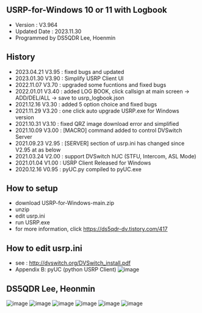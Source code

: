 ## USRP-for-Windows 10 or 11 with Logbook
- Version : V3.964
- Updated Date : 2023.11.30
- Programmed by DS5QDR Lee, Hoenmin


## History
- 2023.04.21 V3.95 : fixed bugs and updated
- 2023.01.30 V3.90 : Simplify USRP Client UI
- 2022.11.07 V3.70 : upgraded some fucntions and fixed bugs
- 2022.01.01 V3.40 : added LOG BOOK, click callsign at main screen -> ADD/DEL/ALL -> save to usrp_logbook.json
- 2021.12.16 V3.30 : added 5 option choice and fixed bugs
- 2021.11.29 V3.20 : one click auto upgrade USRP.exe for Windows version
- 2021.10.31 V3.10 : fixed QRZ image download error and simplified
- 2021.10.09 V3.00 : [MACRO] command added to control DVSwitch Server
- 2021.09.23 V2.95 : [SERVER] section of usrp.ini has changed since V2.95 at as below
- 2021.03.24 V2.00 : support DVSwitch hUC (STFU, Intercom, ASL Mode) 
- 2021.01.04 V1.00 : USRP Client Released for Windows
- 2020.12.16 V0.95 : pyUC.py compiled to pyUC.exe

## How to setup
- download USRP-for-Windows-main.zip
- unzip
- edit usrp.ini
- run USRP.exe
- for more information, click https://ds5qdr-dv.tistory.com/417

## How to edit usrp.ini
- see : http://dvswitch.org/DVSwitch_install.pdf
- Appendix B: pyUC (python USRP Client)
![image](https://user-images.githubusercontent.com/64110724/134375327-b36d3c95-b887-4ac5-82a7-c5c620e5acfe.png)


## DS5QDR Lee, Heonmin
![image](https://github.com/ds5qdr/USRP-for-Windows/assets/64110724/edb78a74-51c9-49bd-9e0e-0f9f846280ab)
![image](https://github.com/ds5qdr/USRP-for-Windows/assets/64110724/59a3d46e-6fad-4270-9db4-e26d648176fe)
![image](https://github.com/ds5qdr/USRP-for-Windows/assets/64110724/a2f02d1c-c895-4532-87b0-506f21e224d2)
![image](https://github.com/ds5qdr/USRP-for-Windows/assets/64110724/468ac13f-c708-4638-b61f-8180150e79a7)
![image](https://github.com/ds5qdr/USRP-for-Windows/assets/64110724/5ffef67b-294f-4482-a8d6-5c29e8456644)
![image](https://github.com/ds5qdr/USRP-for-Windows/assets/64110724/93e61204-2499-48a1-a6bc-9c2db027ed9f)
